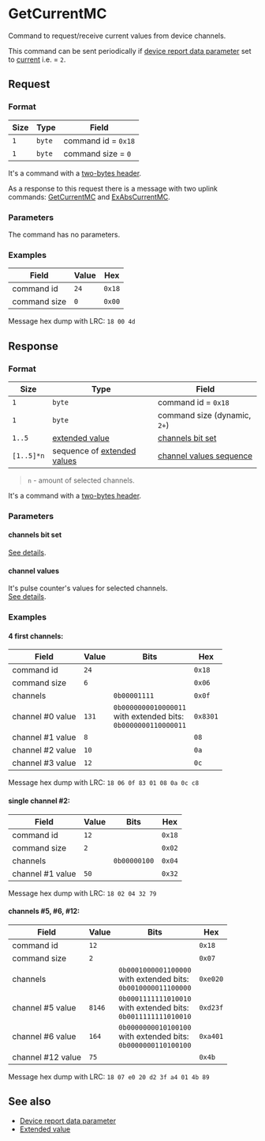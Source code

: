 # GetCurrentMC

Command to request/receive current values from device channels.

This command can be sent periodically if [device report data parameter](../parameter-types.md#reporting-data-type) set to
[current](../parameter-types.md#data-type) i.e. = `2`.


## Request

### Format

| Size | Type   | Field               |
| ---- | ------ | ------------------- |
| `1`  | `byte` | command id = `0x18` |
| `1`  | `byte` | command size = `0`  |

It's a command with a [two-bytes header](../message.md#command-with-a-two-bytes-header).

As a response to this request there is a message with two uplink commands: [GetCurrentMC](./GetCurrentMC.md#response) and [ExAbsCurrentMC](./ExAbsCurrentMC.mc).

### Parameters

The command has no parameters.

### Examples

| Field        | Value | Hex    |
| ------------ | ----- | ------ |
| command id   | `24`  | `0x18` |
| command size | `0`   | `0x00` |

Message hex dump with LRC: `18 00 4d`


## Response

### Format

| Size       | Type                                                         | Field                                      |
| ---------- | ------------------------------------------------------------ | ------------------------------------------ |
| `1`        | `byte`                                                       | command id = `0x18`                        |
| `1`        | `byte`                                                       | command size (dynamic, `2+`)               |
| `1..5`     | [extended value](../types.md#extended-value)                 | [channels bit set](#channels-bit-set)      |
| `[1..5]*n` | sequence of [extended values](../../types.md#extended-value) | [channel values sequence](#channel-values) |

> `n` - amount of selected channels.

It's a command with a [two-bytes header](../message.md#command-with-a-two-bytes-header).

### Parameters

#### **channels bit set**

[See details](../types.md#channels-bit-set).

#### **channel values**

It's pulse counter's values for selected channels.
<br>
[See details](../types.md#channel-values).

### Examples

#### 4 first channels:

| Field            | Value | Bits                                                                    | Hex      |
| ---------------- | ----- | ----------------------------------------------------------------------- | -------- |
| command id       | `24`  |                                                                         | `0x18`   |
| command size     | `6`   |                                                                         | `0x06`   |
| channels         |       | `0b00001111`                                                            | `0x0f`   |
| channel #0 value | `131` | `0b0000000010000011` <br> with extended bits: <br> `0b0000000110000011` | `0x8301` |
| channel #1 value | `8`   |                                                                         | `08`     |
| channel #2 value | `10`  |                                                                         | `0a`     |
| channel #3 value | `12`  |                                                                         | `0c`     |

Message hex dump with LRC: `18 06 0f 83 01 08 0a 0c c8`

#### single channel #2:

| Field            | Value | Bits         | Hex    |
| ---------------- | ----- | ------------ | ------ |
| command id       | `12`  |              | `0x18` |
| command size     | `2`   |              | `0x02` |
| channels         |       | `0b00000100` | `0x04` |
| channel #1 value | `50`  |              | `0x32` |

Message hex dump with LRC: `18 02 04 32 79`

#### channels #5, #6, #12:

| Field             | Value  | Bits                                                                    | Hex      |
| ----------------- | ------ | ----------------------------------------------------------------------- | -------- |
| command id        | `12`   |                                                                         | `0x18`   |
| command size      | `2`    |                                                                         | `0x07`   |
| channels          |        | `0b0001000001100000` <br> with extended bits: <br> `0b0010000011100000` | `0xe020` |
| channel #5 value  | `8146` | `0b0001111111010010` <br> with extended bits: <br> `0b0011111111010010` | `0xd23f` |
| channel #6 value  | `164`  | `0b0000000010100100` <br> with extended bits: <br> `0b0000000110100100` | `0xa401` |
| channel #12 value | `75`   |                                                                         | `0x4b`   |

Message hex dump with LRC: `18 07 e0 20 d2 3f a4 01 4b 89`


## See also

* [Device report data parameter](../parameter-types.md#reporting-data-type)
* [Extended value](../types.md#extended-value)
